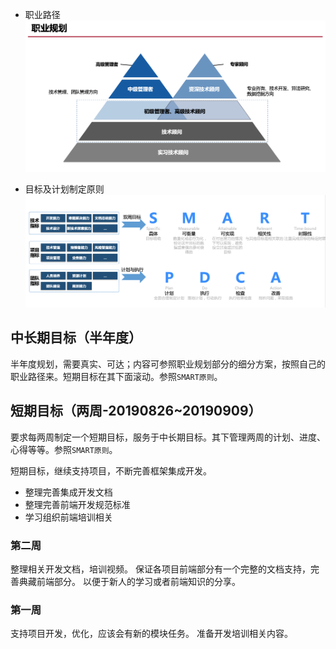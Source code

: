 - 职业路径
![职业规划](./img/plan.png)

- 目标及计划制定原则
![目标及计划制定原则](./img/goal.png)

## 中长期目标（半年度）
半年度规划，需要真实、可达；内容可参照职业规划部分的细分方案，按照自己的职业路径来。短期目标在其下面滚动。参照`SMART原则`。

## 短期目标（两周-20190826~20190909）
要求每两周制定一个短期目标，服务于中长期目标。其下管理两周的计划、进度、心得等等。参照`SMART原则`。

短期目标，继续支持项目，不断完善框架集成开发。

- 整理完善集成开发文档
- 整理完善前端开发规范标准
- 学习组织前端培训相关

### 第二周

整理相关开发文档，培训视频。
保证各项目前端部分有一个完整的文档支持，完善典藏前端部分。
以便于新人的学习或者前端知识的分享。

### 第一周

支持项目开发，优化，应该会有新的模块任务。
准备开发培训相关内容。

